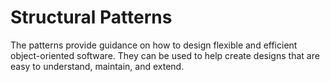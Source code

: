 # Structural Patterns
The patterns provide guidance on how to design flexible and efficient object-oriented software. They can be used to help create designs that are easy to understand, maintain, and extend.



